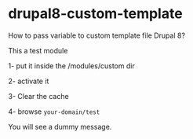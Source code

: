 # drupal8-custom-template
How to pass variable to custom template file Drupal 8?

This a test module

1- put it inside the /modules/custom dir

2- activate it

3- Clear the cache

4- browse `your-domain/test`


You will see a dummy message.
